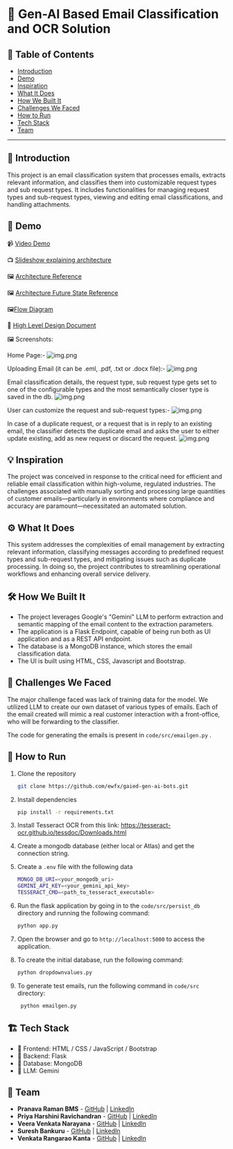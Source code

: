 # 🚀 Gen-AI Based Email Classification and OCR Solution

## 📌 Table of Contents
- [Introduction](#introduction)
- [Demo](#demo)
- [Inspiration](#inspiration)
- [What It Does](#what-it-does)
- [How We Built It](#how-we-built-it)
- [Challenges We Faced](#challenges-we-faced)
- [How to Run](#how-to-run)
- [Tech Stack](#tech-stack)
- [Team](#team)

---

## 🎯 Introduction
This project is an email classification system that processes emails, extracts relevant information, and classifies them into customizable request types and sub request types.
It includes functionalities for managing request types and sub-request types, viewing and editing email classifications, and handling attachments.


## 🎥 Demo
📹 [Video Demo](https://drive.google.com/file/d/1ZKUpTCh6rcq9mi-sLfSjJ1GYdYWwIhTN/view?usp=sharing)

📺 [Slideshow explaining architecture](artifacts/arch/Gen-AI_Based_Email_Classification_and_OCR_Solution.pptx)

🖼️ [Architecture Reference](https://github.com/ewfx/gaied-gen-ai-bots/blob/main/artifacts/arch/Architecture_Diagram.jpg)
 
🖼️ [Architecture Future State Reference](https://github.com/ewfx/gaied-gen-ai-bots/blob/main/artifacts/arch/Architecture_Diagram_TargetState.jpg)

🖼️[Flow Diagram](https://github.com/ewfx/gaied-gen-ai-bots/blob/main/artifacts/arch/Flow_Diagram_GenAIBots.jpg)
  
📄 [High Level Design Document](artifacts/arch/Design_Document.pdf)

🖼️ Screenshots:

Home Page:-
![img.png](artifacts/images/img.png)

Uploading Email (it can be .eml, .pdf, .txt or .docx file):-
![img.png](artifacts/images/2.png)

Email classification details, the request type, sub request type gets set to one of the configurable types and the most semantically closer type is saved in the db.
![img.png](artifacts/images/3.png)

User can customize the request and sub-request types:-
![img.png](artifacts/images/4.png)

In case of a duplicate request, or a request that is in reply to an existing email, the classifier detects the duplicate email and asks the user to either update existing, add as new request or discard the request.
![img.png](artifacts/images/5.png)


## 💡 Inspiration
The project was conceived in response to the critical need for efficient and reliable email classification within high-volume, regulated industries. The challenges associated with manually sorting and processing large quantities of customer emails—particularly in environments where compliance and accuracy are paramount—necessitated an automated solution. 
## ⚙️ What It Does
This system addresses the complexities of email management by extracting relevant information, classifying messages according to predefined request types and sub-request types, and mitigating issues such as duplicate processing. In doing so, the project contributes to streamlining operational workflows and enhancing overall service delivery.
## 🛠️ How We Built It
- The project leverages Google's "Gemini" LLM to perform extraction and semantic mapping of the email content to the extraction parameters.
- The application is a Flask Endpoint, capable of being run both as UI application and as a REST API endpoint.
- The database is a MongoDB instance, which stores the email classification data.
- The UI is built using HTML, CSS, Javascript and Bootstrap.


## 🚧 Challenges We Faced
The major challenge faced was lack of training data for the model. 
We utilized LLM to create our own dataset of various types of emails.
Each of the email created will mimic a real customer interaction with a front-office, who will be forwarding to the classifier.

The code for generating the emails is present in `code/src/emailgen.py` .


## 🏃 How to Run
1. Clone the repository  
   ```sh
   git clone https://github.com/ewfx/gaied-gen-ai-bots.git
   ```
2. Install dependencies  
   ```sh
   pip install -r requirements.txt 
   ```
3. Install Tesseract OCR from this link: https://tesseract-ocr.github.io/tessdoc/Downloads.html

4. Create a mongodb database (either local or Atlas) and get the connection string.
5. Create a `.env` file with the following data
    ```sh
    MONGO_DB_URI=<your_mongodb_uri>
    GEMINI_API_KEY=<your_gemini_api_key>
    TESSERACT_CMD=<path_to_tesseract_executable>
    ```
6. Run the flask application by going in to the `code/src/persist_db` directory and running the following command:
   ```sh
   python app.py
   ```

7. Open the browser and go to `http://localhost:5000` to access the application.

8. To create the initial database, run the following command:
   ```sh
   python dropdownvalues.py
   ```
   
9. To generate test emails, run the following command in `code/src` directory:
   ```sh
    python emailgen.py
    ```
   
## 🏗️ Tech Stack
- 🔹 Frontend: HTML / CSS / JavaScript / Bootstrap
- 🔹 Backend: Flask
- 🔹 Database: MongoDB
- 🔹 LLM: Gemini

## 👥 Team
- **Pranava Raman BMS** - [GitHub](https://github.com/bmspr1502) | [LinkedIn](https://www.linkedin.com/in/pranava-raman-bms/)
- **Priya Harshini Ravichandran** - [GitHub](https://github.com/priyaharshini-ravi) | [LinkedIn](https://www.linkedin.com/in/priya-harshini-ravichandran-700a331b9/)
- **Veera Venkata Narayana** - [GitHub](https://github.com/pvvnarayana) | [LinkedIn](https://www.linkedin.com/in/pvvnarayana/)
- **Suresh Bankuru** - [GitHub](https://github.com/sureshbankuru) | [LinkedIn](https://www.linkedin.com/in/suresh-bankuru-986b4b45/)
- **Venkata Rangarao Kanta** - [GitHub](https://github.com/rangakv) | [LinkedIn](#)
